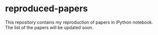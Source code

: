 reproduced-papers
=================

This repository contains my reproduction of papers in iPython notebook. The list of the papers will be updated soon.
